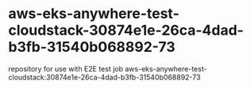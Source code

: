 # aws-eks-anywhere-test-cloudstack-30874e1e-26ca-4dad-b3fb-31540b068892-73
repository for use with E2E test job aws-eks-anywhere-test-cloudstack:30874e1e-26ca-4dad-b3fb-31540b068892-73
